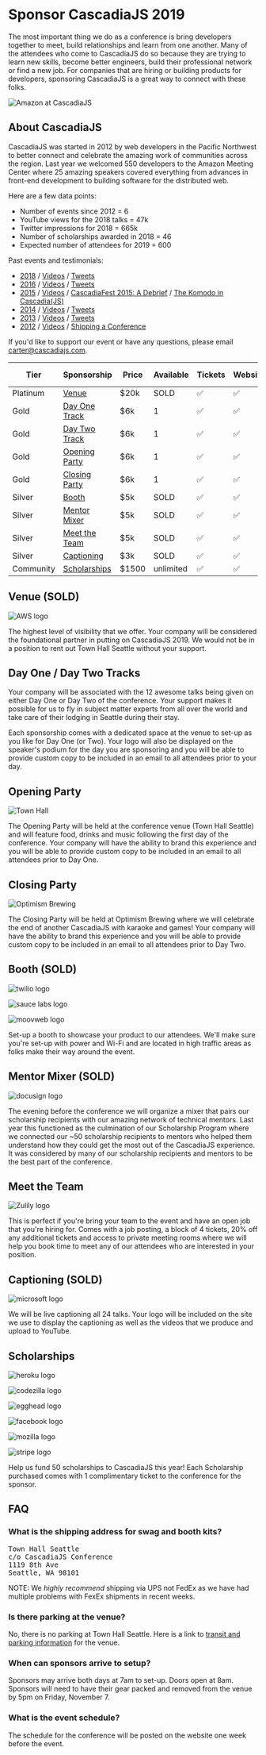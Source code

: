 # Sponsor CascadiaJS 2019

The most important thing we do as a conference is bring developers together to meet, build relationships and learn from one another. Many of the attendees who come to CascadiaJS do so because they are trying to learn new skills, become better engineers, build their professional network or find a new job. For companies that are hiring or building products for developers, sponsoring CascadiaJS is a great way to connect with these folks.

![Amazon at CascadiaJS](https://pbs.twimg.com/media/DtM87aIU0AMyD94.jpg:large)

## About CascadiaJS

CascadiaJS was started in 2012 by web developers in the Pacific Northwest to better connect and celebrate the amazing work of communities across the region. Last year we welcomed 550 developers to the Amazon Meeting Center where 25 amazing speakers covered everything from advances in front-end development to building software for the distributed web.

Here are a few data points:

* Number of events since 2012 = 6
* YouTube views for the 2018 talks =  47k
* Twitter impressions for 2018 = 665k
* Number of scholarships awarded in 2018 = 46
* Expected number of attendees for 2019 = 600

Past events and testimonials: 
* [2018](https://2018.cascadiajs.com/) / [Videos](https://www.youtube.com/playlist?list=PL37ZVnwpeshHipbzU5EyjRkem3U5OVWxm) / [Tweets](https://twitter.com/search?q=cascadiajs%20OR%20%23cjs18%20since%3A2018-10-01%20until%3A2018-12-01&src=typd)
* [2016](https://2016.cascadiafest.org/) / [Videos](https://www.youtube.com/playlist?list=PLLiioAbFTbKNKyP1m4dmW_xu9byJOPMHe) / [Tweets](https://twitter.com/search?q=%23cascadiafest%20OR%20cascadiajs%20since%3A2016-04-01%20until%3A2016-08-01&src=typd)
* [2015](https://2015.cascadiajs.com/) / [Videos](https://www.youtube.com/playlist?list=PLLiioAbFTbKNpjG_yNpNfhAmQ9KsxFzX7) / [CascadiaFest 2015: A Debrief](http://www.apptentive.com/blog/cascadiafest-2015-a-debrief/) / [The Komodo in Cascadia(JS)](http://komodoide.com/blog/the-komodo-in-cascadia/)
* [2014](https://2014.cascadiajs.com/) / [Videos](https://www.youtube.com/playlist?list=PLLiioAbFTbKMoXtKtyj_3eCfzD-eT05gl) / [Tweets](https://twitter.com/search?q=cascadiajs%20OR%20%23cjs14%20since%3A2014-01-01%20until%3A2014-12-01&src=typd)
* [2013](https://2013.cascadiajs.com/) / [Videos](https://www.youtube.com/playlist?list=PLLiioAbFTbKP9CxF9Fu4_NQteU_v9wkA3) / [Tweets](https://twitter.com/search?q=cascadiajs%20OR%20%23cjs13%20since%3A2013-01-01%20until%3A2013-12-01&src=typd)
* [2012](https://2012.cascadiajs.com/) / [Videos](https://www.youtube.com/playlist?list=PLLiioAbFTbKMtmUbLWDzpUzayRLC5s2NZ) / [Shipping a Conference](https://www.twilio.com/blog/2012/11/shipping-a-conference-cascadiajs.html)


If you'd like to support our event or have any questions, please email carter@cascadiajs.com.

<table id="sponsorships">
  <thead>
    <tr>
      <th class="tierCol">Tier</th>
      <th>Sponsorship</th>
      <th>Price</th>
      <th class="qCol">Available</th>
      <th class="check"><span>Tickets</span></th>
      <th class="check"><span>Website</span></th>
      <th class="check"><span>Tweets</span></th>
      <th class="check"><span>Videos</span></th>
      <th class="check"><span>Booth</span></th>
      <th class="check"><span>Job Posting</span></th>
      <th class="check"><span>Meeting Space</span></th>
      <th class="check"><span>Email Copy</span></th>
      <th class="check"><span>On Stage</span></th>
    </tr>
  </thead>
  <tbody>
    <tr>
      <td class="tierCol">Platinum</td>
      <td><i class="fas fa-university"></i> <a href="#venue">Venue</a></td>
      <td>$20k</td>
      <td class="qCol">SOLD</td>
      <td class="check">✅</td>
      <td class="check">✅</td>
      <td class="check">✅</td>
      <td class="check">✅</td>
      <td class="check">✅</td>
      <td class="check">✅</td>
      <td class="check">✅</td>
      <td class="check">✅</td>
      <td class="check">✅</td>
    </tr>
    <tr>
      <td class="tierCol">Gold</td>
      <td><i class="fas fa-users-class"></i> <a href="#track">Day One Track</a></td>
      <td>$6k</td>
      <td class="qCol">1</td>
      <td class="check">✅</td>
      <td class="check">✅</td>
      <td class="check">✅</td>
      <td class="check">✅</td>
      <td class="check">✅</td>
      <td class="check">✅</td>
      <td class="check">✅</td>
      <td class="check">✅</td>
      <td class="check">✅</td>
    </tr>
    <tr>
      <td class="tierCol">Gold</td>
      <td><i class="fas fa-users-class"></i> <a href="#track">Day Two Track</a></td>
      <td>$6k</td>
      <td class="qCol">1</td>
      <td class="check">✅</td>
      <td class="check">✅</td>
      <td class="check">✅</td>
      <td class="check">✅</td>
      <td class="check">✅</td>
      <td class="check">✅</td>
      <td class="check">✅</td>
      <td class="check">✅</td>
      <td class="check">✅</td>
    </tr>
    <tr>
      <td class="tierCol">Gold</td>
      <td><i class="fas fa-gamepad"></i> <a href="#opening">Opening Party</a></td>
      <td>$6k</td>
      <td class="qCol">1</td>
      <td class="check">✅</td>
      <td class="check">✅</td>
      <td class="check">✅</td>
      <td class="check"></td>
      <td class="check">✅</td>
      <td class="check">✅</td>
      <td class="check">✅</td>
      <td class="check">✅</td>
      <td class="check">✅</td>
    </tr>
    <tr>
      <td class="check" class="tierCol">Gold</td>
      <td><i class="fas fa-gamepad"></i> <a href="#closing">Closing Party</a></td>
      <td>$6k</td>
      <td class="qCol">1</td>
      <td class="check">✅</td>
      <td class="check">✅</td>
      <td class="check">✅</td>
      <td class="check"></td>
      <td class="check">✅</td>
      <td class="check">✅</td>
      <td class="check">✅</td>
      <td class="check">✅</td>
      <td class="check">✅</td>
    </tr>
    <tr>
      <td class="tierCol">Silver</td>
      <td><i class="fas fa-tshirt"></i> <a href="#booth">Booth</a></td>
      <td>$5k</td>
      <td class="qCol">SOLD</td>
      <td class="check">✅</td>
      <td class="check">✅</td>
      <td class="check">✅</td>
      <td class="check"></td>
      <td class="check">✅</td>
      <td class="check"></td>
      <td class="check"></td>
      <td class="check"></td>
      <td class="check"></td>
    </tr>
    <tr>
      <td class="tierCol">Silver</td>
      <td><i class="fas fa-user-graduate"></i> <a href="#mixer">Mentor Mixer</a></td>
      <td>$5k</td>
      <td class="qCol">SOLD</td>
      <td class="check">✅</td>
      <td class="check">✅</td>
      <td class="check">✅</td>
      <td class="check"></td>
      <td class="check"></td>
      <td class="check"></td>
      <td class="check"></td>
      <td class="check"></td>
      <td class="check"></td>
    </tr>
    <tr>
      <td class="tierCol">Silver</td>
      <td><i class="fas fa-handshake"></i> <a href="#team">Meet the Team</a></td>
      <td>$5k</td>
      <td class="qCol">SOLD</td>
      <td class="check">✅</td>
      <td class="check">✅</td>
      <td class="check">✅</td>
      <td class="check"></td>
      <td class="check"></td>
      <td class="check">✅</td>
      <td class="check">✅</td>
      <td class="check"></td>
      <td class="check"></td>
    </tr>
    <tr>
      <td class="tierCol">Silver</td>
      <td><i class="fas fa-closed-captioning"></i> <a href="#captions">Captioning</a></td>
      <td>$3k</td>
      <td class="qCol">SOLD</td>
      <td class="check">✅</td>
      <td class="check">✅</td>
      <td class="check">✅</td>
      <td class="check"></td>
      <td class="check"></td>
      <td class="check"></td>
      <td class="check"></td>
      <td class="check"></td>
      <td class="check"></td>
    </tr>
    <tr>
      <td class="tierCol">Community</td>
      <td><i class="fas fa-hand-holding-heart"></i> <a href="#scholarships">Scholarships</a></td>
      <td>$1500</td>
      <td class="qCol">unlimited</td>
      <td class="check">✅</td>
      <td class="check">✅</td>
      <td class="check">✅</td>
      <td class="check"></td>
      <td class="check"></td>
      <td class="check"></td>
      <td class="check"></td>
      <td class="check"></td>
      <td class="check"></td>
    </tr>
  </tbody>
</table>

<div id="sponsorship-options">

<h2 id="venue"><i class="fas fa-university"></i> Venue (SOLD)</h2>

![AWS logo](${STATIC}/images/sponsors/aws.svg)

The highest level of visibility that we offer. Your company will be considered the
foundational partner in putting on CascadiaJS 2019. We would not be in a position to rent
out Town Hall Seattle without your support.

<h2 id="track"><i class="fas fa-users-class"></i> Day One / Day Two Tracks</h2>

Your company will be associated with the 12 awesome talks being given on either Day One
or Day Two of the conference. Your support makes it possible for us to fly in subject
matter experts from all over the world and take care of their lodging in Seattle during their
stay.

Each sponsorship comes with a dedicated space at the venue to set-up as you like for Day One (or Two). Your logo will also be displayed on the speaker's podium for the day you are sponsoring and you will be able to provide custom copy to be included in an email to all attendees prior to your day.

<h2 id="opening"><i class="fas fa-gamepad"></i> Opening Party</h2>

![Town Hall](${STATIC}/images/townhall.jpg)

The Opening Party will be held at the conference venue (Town Hall Seattle) and will feature food, drinks and music following the first day of the conference. Your company will have the ability to brand this experience and you will be able to provide custom copy to be included in an email to all attendees prior to Day One.

<h2 id="closing"><i class="fas fa-gamepad"></i> Closing Party</h2>

![Optimism Brewing](${STATIC}/images/optimism.jpg)

The Closing Party will be held at Optimism Brewing where we will celebrate the end of another CascadiaJS with karaoke and games! Your company will have the ability to brand this experience and you will be able to provide custom copy to be included in an email to all attendees prior to Day Two.

<h2 id="booth"><i class="fas fa-tshirt"></i> Booth (SOLD)</h2>

![twilio logo](${STATIC}/images/sponsors/twilio.svg)

![sauce labs logo](${STATIC}/images/sponsors/saucelabs.svg)

![moovweb logo](${STATIC}/images/sponsors/moovweb.svg)

Set-up a booth to showcase your product to our attendees. We'll make sure you're set-up with
power and Wi-Fi and are located in high traffic areas as folks make their way around the
event.  

<h2 id="mixer"><i class="fas fa-user-graduate"></i> Mentor Mixer (SOLD)</h2>

![docusign logo](${STATIC}/images/sponsors/docusign.svg)

The evening before the conference we will organize a mixer that pairs our scholarship recipients with our amazing network of technical mentors. Last year this functioned as the culmination of our Scholarship Program where we connected our ~50 scholarship recipients to mentors who helped them understand how they could get the most out of the CascadiaJS experience. It was considered by many of our scholarship recipients and mentors to be the best part of the conference.

<h2 id="team"><i class="fas fa-handshake"></i> Meet the Team</h2>

![Zulily logo](${STATIC}/images/sponsors/zulily.svg)

This is perfect if you're bring your team to the event and have an open job that you're hiring for. Comes with a job posting, a block of 4 tickets, 20% off any additional tickets and access to private meeting rooms where we will help you book time to meet any of our attendees who are interested in your position.

<h2 id="captions"><i class="fas fa-closed-captioning"></i> Captioning (SOLD)</h2>

![microsoft logo](${STATIC}/images/sponsors/microsoft.svg)

We will be live captioning all 24 talks. Your logo will be included on the site we use to display the captioning as well as the videos that we produce and upload to YouTube. 

<h2 id="scholarships"><i class="fas fa-hand-holding-heart"></i> Scholarships</h2>

![heroku logo](${STATIC}/images/sponsors/heroku.svg)

![codezilla logo](${STATIC}/images/sponsors/codezilla.svg)

![egghead logo](${STATIC}/images/sponsors/eggheadio.svg)

![facebook logo](${STATIC}/images/sponsors/facebook.svg)

![mozilla logo](${STATIC}/images/sponsors/mozilla.svg)

![stripe logo](${STATIC}/images/sponsors/stripe.svg)

Help us fund 50 scholarships to CascadiaJS this year! Each Scholarship purchased comes with 1 complimentary ticket to the conference for the sponsor.

</div>

<h2 id="faq">FAQ</h2>

<h3 id="shipping">What is the shipping address for swag and booth kits?</h3>

<pre>
Town Hall Seattle
c/o CascadiaJS Conference
1119 8th Ave
Seattle, WA 98101
</pre>

NOTE: We *highly recommend* shipping via UPS not FedEx as we have had multiple problems with FexEx shipments in recent weeks.

<h3 id="parking">Is there parking at the venue?</h3

No, there is no parking at Town Hall Seattle. Here is a link to [transit and parking information](https://townhallseattle.org/plan-your-visit/location-directions-parking/) for the venue.

<h3 id="setup">When can sponsors arrive to setup?</h3>

Sponsors may arrive both days at 7am to set-up. Doors open at 8am. Sponsors will need to have their gear packed and removed from the venue by 5pm on Friday, November 7.


<h3 id="schedule">What is the event schedule?</h3>

The schedule for the conference will be posted on the website one week before the event.